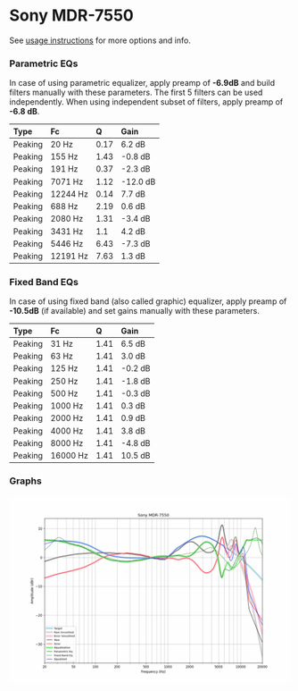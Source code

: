 # Sony MDR-7550
See [usage instructions](https://github.com/jaakkopasanen/AutoEq#usage) for more options and info.

### Parametric EQs
In case of using parametric equalizer, apply preamp of **-6.9dB** and build filters manually
with these parameters. The first 5 filters can be used independently.
When using independent subset of filters, apply preamp of **-6.8 dB**.

| Type    | Fc       |    Q | Gain     |
|:--------|:---------|:-----|:---------|
| Peaking | 20 Hz    | 0.17 | 6.2 dB   |
| Peaking | 155 Hz   | 1.43 | -0.8 dB  |
| Peaking | 191 Hz   | 0.37 | -2.3 dB  |
| Peaking | 7071 Hz  | 1.12 | -12.0 dB |
| Peaking | 12244 Hz | 0.14 | 7.7 dB   |
| Peaking | 688 Hz   | 2.19 | 0.6 dB   |
| Peaking | 2080 Hz  | 1.31 | -3.4 dB  |
| Peaking | 3431 Hz  | 1.1  | 4.2 dB   |
| Peaking | 5446 Hz  | 6.43 | -7.3 dB  |
| Peaking | 12191 Hz | 7.63 | 1.3 dB   |

### Fixed Band EQs
In case of using fixed band (also called graphic) equalizer, apply preamp of **-10.5dB**
(if available) and set gains manually with these parameters.

| Type    | Fc       |    Q | Gain    |
|:--------|:---------|:-----|:--------|
| Peaking | 31 Hz    | 1.41 | 6.5 dB  |
| Peaking | 63 Hz    | 1.41 | 3.0 dB  |
| Peaking | 125 Hz   | 1.41 | -0.2 dB |
| Peaking | 250 Hz   | 1.41 | -1.8 dB |
| Peaking | 500 Hz   | 1.41 | -0.3 dB |
| Peaking | 1000 Hz  | 1.41 | 0.3 dB  |
| Peaking | 2000 Hz  | 1.41 | 0.9 dB  |
| Peaking | 4000 Hz  | 1.41 | 3.8 dB  |
| Peaking | 8000 Hz  | 1.41 | -4.8 dB |
| Peaking | 16000 Hz | 1.41 | 10.5 dB |

### Graphs
![](./Sony%20MDR-7550.png)